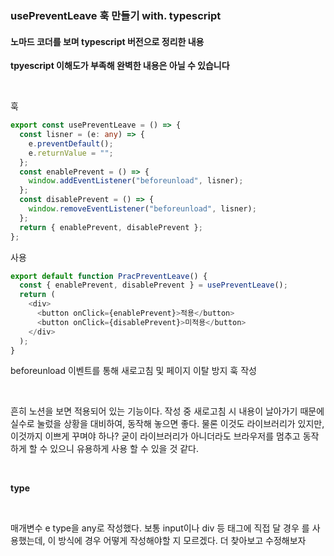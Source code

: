 ### usePreventLeave  훅 만들기 with. typescript

#### 노마드 코더를 보며 typescript 버전으로 정리한 내용 
**tpyescript 이해도가 부족해 완벽한 내용은 아닐 수 있습니다**

<br>

훅
```ts
export const usePreventLeave = () => {
  const lisner = (e: any) => {
    e.preventDefault();
    e.returnValue = "";
  };
  const enablePrevent = () => {
    window.addEventListener("beforeunload", lisner);
  };
  const disablePrevent = () => {
    window.removeEventListener("beforeunload", lisner);
  };
  return { enablePrevent, disablePrevent };
};
```


사용

```ts
export default function PracPreventLeave() {
  const { enablePrevent, disablePrevent } = usePreventLeave();
  return (
    <div>
      <button onClick={enablePrevent}>적용</button>
      <button onClick={disablePrevent}>미적용</button>
    </div>
  );
}

```
beforeunload 이벤트를 통해 새로고침 및 페이지 이탈 방지 훅 작성

<br/>

흔히 노션을 보면 적용되어 있는 기능이다. 작성 중 새로고침 시 내용이 날아가기 때문에 실수로 눌렀을 상황을 대비하여, 동작해 놓으면 좋다. 
물론 이것도 라이브러리가 있지만, 이것까지 이쁘게 꾸며야 하나? 굳이 라이브러리가 아니더라도 브라우저를 멈추고 동작하게 할 수 있으니 유용하게 사용 할 수 있을 것 같다. 

<br/>

**type**

<br/>

매개변수 e type을 any로 작성했다. 보통 input이나 div 등 태그에 직접 달 경우 <HTMLInputElement>를 사용했는데, 이 방식에 경우 어떻게 작성해야할 지 모르겠다. 
더 찾아보고 수정해보자 
